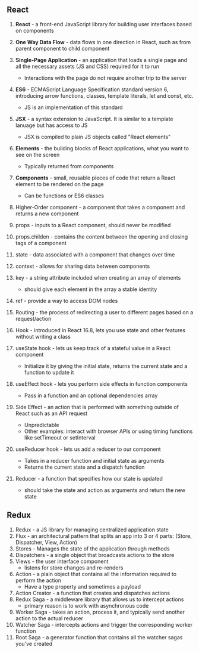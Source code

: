 ## React
1. **React** - a front-end JavaScript library for building user interfaces based on components
1. **One Way Data Flow** - data flows in one direction in React, such as from parent component to child component
3. **Single-Page Application** - an application that loads a single page and all the necessary assets (JS and CSS) required for it to run
    - Interactions with the page do not require another trip to the server
1. **ES6** - ECMAScript Language Specification standard version 6, introducing arrow functions, classes, template literals, let and const, etc.
    - JS is an implementation of this standard
1. **JSX** - a syntax extension to JavaScript. It is similar to a template lanuage but has access to JS
    - JSX is compiled to plain JS objects called "React elements"
1. **Elements** - the building blocks of React applications, what you want to see on the screen
    - Typically returned from components
1. **Components** - small, reusable pieces of code that return a React element to be rendered on the page
    - Can be functions or ES6 classes

1. Higher-Order component - a component that takes a component and returns a new component
1. props - inputs to a React component, should never be modified
1. props.childen - contains the content between the opening and closing tags of a component
1. state - data associated with a component that changes over time
1. context - allows for sharing data between components
1. key - a string attribute included when creating an array of elements
    - should give each element in the array a stable identity
1. ref - provide a way to access DOM nodes
1. Routing - the process of redirecting a user to different pages based on a request/action
1. Hook - introduced in React 16.8, lets you use state and other features without writing a class
1. useState hook - lets us keep track of a stateful value in a React component
    - Initialize it by giving the initial state, returns the current state and a function to update it
1. useEffect hook - lets you perform side effects in function components
    - Pass in a function and an optional dependencies array
1. Side Effect - an action that is performed with something outside of React such as an API request
    - Unpredictable
    - Other examples: interact with browser APIs or using timing functions like setTimeout or setInterval
1. useReducer hook - lets us add a reducer to our component
    - Takes in a reducer function and initial state as arguments
    - Returns the current state and a dispatch function
1. Reducer - a function that specifies how our state is updated
    - should take the state and action as arguments and return the new state
## Redux
1. Redux - a JS library for managing centralized application state
1. Flux - an architectural pattern that splits an app into 3 or 4 parts: (Store, Dispatcher, View, Action)
1. Stores - Manages the state of the application through methods
1. Dispatchers - a single object that broadcasts actions to the store
1.  Views - the user interface component
    - listens for store changes and re-renders
1.  Action - a plain object that contains all the information required to perform the action
    - Have a type property and sometimes a payload
1. Action Creator - a function that creates and dispatches actions
1. Redux Saga - a middleware library that allows us to intercept actions
    - primary reason is to work with asynchronous code
1. Worker Saga - takes an action, process it, and typically send another action to the actual reducer
1. Watcher Saga - intercepts actions and trigger the corresponding worker function
1. Root Saga - a generator function that contains all the watcher sagas you've created

